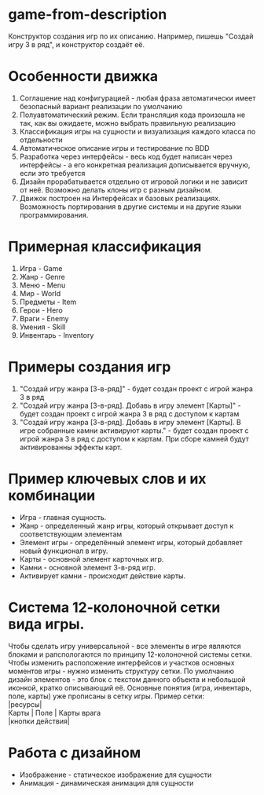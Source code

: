 # game-from-description
Конструктор создания игр по их описанию. Например, пишешь "Создай игру 3 в ряд", и конструктор создаёт её. 

# Особенности движка
1. Соглашение над конфигурацией - любая фраза автоматически имеет безопасный вариант реализации по умолчанию
2. Полуавтоматический режим. Если трансляция кода произошла не так, как вы ожидаете, можно выбрать правильную реализацию
3. Классификация игры на сущности и визуализация каждого класса по отдельности
4. Автоматическое описание игры и тестирование по BDD
5. Разработка через интерфейсы - весь код будет написан через интерфейсы - а его конкретная реализация дописывается вручную, если это требуется
6. Дизайн прорабатывается отдельно от игровой логики и не зависит от неё. Возможно делать клоны игр с разным дизайном.
7. Движок построен на Интерфейсах и базовых реализациях. Возможность портирования в другие системы и на другие языки программирования.


# Примерная классификация
1. Игра - Game
1. Жанр - Genre
1. Меню - Menu
1. Мир - World
1. Предметы - Item
1. Герои - Hero
1. Враги - Enemy
1. Умения - Skill
1. Инвентарь - Inventory

# Примеры создания игр
1. "Создай игру жанра [3-в-ряд]" - будет создан проект с игрой жанра 3 в ряд
2. "Создай игру жанра [3-в-ряд]. Добавь в игру элемент [Карты]" - будет создан проект с игрой жанра 3 в ряд с доступом к картам
3. "Создай игру жанра [3-в-ряд]. Добавь в игру элемент [Карты]. В игре собранные камни активируют карты." - будет создан проект с игрой жанра 3 в ряд с доступом к картам. При сборе камней будут активированны эффекты карт.

# Пример ключевых слов и их комбинации
- Игра - главная сущность.
- Жанр - определенный жанр игры, который открывает доступ к соответствующим элементам
- Элемент игры - определённый элемент игры, который добавляет новый функционал в игру.
- Карты - основной элемент карточных игр.
- Камни - основной элемент 3-в-ряд игр.
- Активирует камни - происходит действие карты.

# Система 12-колоночной сетки вида игры. 
Чтобы сделать игру универсальной - все элементы в игре являются блоками и рапспологаются по принципу 12-колоночной системы сетки.
Чтобы изменить расположение интерфейсов и участков основных моментов игры - нужно изменить структуру сетки. 
По умолчанию дизайн элементов - это блок с текстом данного объекта и небольшой иконкой, кратко описывающий её. Основные понятия (игра, инвентарь, поле, карты) уже прописаны в сетку игры.
Пример сетки:   
      |ресурсы|  
Карты | Поле | Карты врага  
|кнопки действия| 



# Работа с дизайном
- Изображение - статическое изображение для сущности
- Анимация - динамическая анимация для сущности
